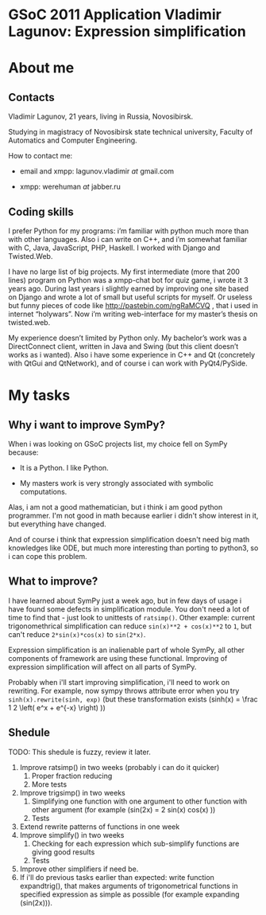 # GSoC 2011 Application Vladimir Lagunov: Expression simplification

# About me
## Contacts
Vladimir Lagunov, 21 years, living in Russia, Novosibirsk.

Studying in magistracy of Novosibirsk state technical university, Faculty of Automatics and Computer Engineering.

How to contact me:

* email and xmpp: lagunov.vladimir _at_ gmail.com

* xmpp: werehuman _at_ jabber.ru

## Coding skills
I prefer Python for my programs: i’m familiar with python much more than with other languages. Also i can write on C++, and i’m somewhat familiar with C, Java, JavaScript, PHP, Haskell.
I worked with Django and Twisted.Web.

I have no large list of big projects. My first intermediate (more that 200 lines) program on Python was a xmpp-chat bot for quiz game, i wrote it 3 years ago. During last years i slightly earned by improving one site based on Django and wrote a lot of small but useful scripts for myself. Or useless but funny pieces of code like http://pastebin.com/ngRaMCVQ , that i used in internet “holywars”. Now i’m writing web-interface for my master’s thesis on twisted.web.

My experience doesn’t limited by Python only. My bachelor’s work was a DirectConnect client, written in Java and Swing (but this client doesn’t works as i wanted). Also i have some experience in C++ and Qt (concretely with QtGui and QtNetwork), and of course i can work with PyQt4/PySide.

# My tasks
## Why i want to improve SymPy?
When i was looking on GSoC projects list, my choice fell on SymPy because:

* It is a Python. I like Python.

* My masters work is very strongly associated with symbolic computations.

Alas, i am not a good mathematician, but i think i am good python programmer. I'm not good in math because earlier i didn't show interest in it, but everything have changed.

And of course i think that expression simplification doesn't need big math knowledges like ODE, but much more interesting than porting to python3, so i can cope this problem.

## What to improve?
I have learned about SymPy just a week ago, but in few days of usage i have found some defects in simplification module. You don't need a lot of time to find that - just look to unittests of `ratsimp()`. Other example: current trigonomethrical simplification can reduce `sin(x)**2 + cos(x)**2` to `1`, but can't reduce `2*sin(x)*cos(x)` to `sin(2*x)`.

Expression simplification is an inalienable part of whole SymPy, all other components of framework are using these functional. Improving of expression simplification will affect on all parts of SymPy.

Probably when i'll start improving simplification, i'll need to work on rewriting. For example, now sympy throws attribute error when you try `sinh(x).rewrite(sinh, exp)` (but these transformation exists \(sinh(x) = \frac 1 2 \left( e^x + e^{-x} \right) \))

## Shedule

TODO: This shedule is fuzzy, review it later.

1. Improve ratsimp() in two weeks (probably i can do it quicker)
    1. Proper fraction reducing
    2. More tests
2. Improve trigsimp() in two weeks
    1. Simplifying one function with one argument to other function with other argument (for example \(sin(2x) = 2 sin(x) cos(x) \))
    2. Tests
3. Extend rewrite patterns of functions in one week
4. Improve simplify() in two weeks
    1. Checking for each expression which sub-simplify functions are giving good results
    2. Tests
5. Improve other simplifiers if need be.
6. If i'll do previous tasks earlier than expected: write function expandtrig(), that makes arguments of trigonometrical functions in specified expression as simple as possible (for example expanding \(sin(2x)\)).